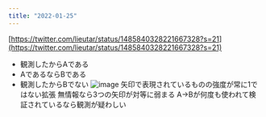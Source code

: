 ```yaml
---
title: "2022-01-25"
---
```


[https://twitter.com/lieutar/status/1485840328221667328?s=21](https://twitter.com/lieutar/status/1485840328221667328?s=21)

- 観測したからAである
- AであるならBである
- 観測したからBでない
![image](https://gyazo.com/30091c3c4def391e44552595f50a53ee/thumb/1000)
矢印で表現されているものの強度が常に1ではない拡張
無情報なら3つの矢印が対等に弱まる
A→Bが何度も使われて検証されているなら観測が疑わしい

